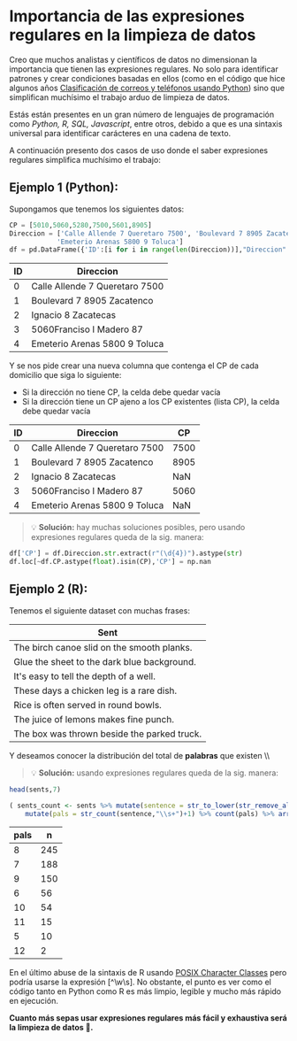 # Importancia de las expresiones regulares en la limpieza de datos

Creo que muchos analistas y científicos de datos no dimensionan la importancia que tienen las expresiones regulares. No solo
para identificar patrones y crear condiciones basadas en ellos (como en el código que hice algunos años [Clasificación de correos y teléfonos usando Python](https://github.com/Cuadernin/class_tel_email/tree/main)) sino que simplifican muchísimo el trabajo arduo
de limpieza de datos.

Estás están presentes en un gran número de lenguajes de programación como _Python, R, SQL, Javascript_, entre otros, debido a que es una sintaxis universal para identificar carácteres en una cadena de texto.

A continuación presento dos casos de uso donde el saber expresiones regulares simplifica muchísimo el trabajo:

## Ejemplo 1 (Python):
Supongamos que tenemos los siguientes datos:
```py
CP = [5010,5060,5280,7500,5601,8905]
Direccion = ['Calle Allende 7 Queretaro 7500', 'Boulevard 7 8905 Zacatenco', 'Ignacio 8 Zacatecas', '5060Franciso I Madero 87',
            'Emeterio Arenas 5800 9 Toluca']
df = pd.DataFrame({'ID':[i for i in range(len(Direccion))],"Direccion":Direccion})
```

| ID      | Direccion |
| ----------- | ----------- |
| 0      | Calle Allende 7 Queretaro 7500       |
| 1   | Boulevard 7 8905 Zacatenco        |
| 2     | Ignacio 8 Zacatecas       |
| 3   | 5060Franciso I Madero 87        |
| 4      | Emeterio Arenas 5800 9 Toluca       |

Y se nos pide crear una nueva columna que contenga el CP de cada domicilio que siga lo siguiente:
- Si la dirección no tiene CP, la celda debe quedar vacía
- Si la dirección tiene un CP ajeno a los CP existentes (lista CP), la celda debe quedar vacía

| ID      | Direccion | CP  |
| ----------- | ----------- | ----------- |
| 0      | Calle Allende 7 Queretaro 7500       | 7500
| 1   | Boulevard 7 8905 Zacatenco        | 8905
| 2     | Ignacio 8 Zacatecas       | NaN
| 3   | 5060Franciso I Madero 87        |  5060
| 4      | Emeterio Arenas 5800 9 Toluca       | NaN


> :bulb: **Solución:** hay muchas soluciones posibles, pero usando expresiones regulares queda de la sig. manera:
``` py
df['CP'] = df.Direccion.str.extract(r"(\d{4})").astype(str)
df.loc[~df.CP.astype(float).isin(CP),'CP'] = np.nan
```


## Ejemplo 2 (R):
Tenemos el siguiente dataset con muchas frases:

| Sent      
| ----------- | 
| The birch canoe slid on the smooth planks.       | 
| Glue the sheet to the dark blue background.   | 
| It's easy to tell the depth of a well.     | 
| These days a chicken leg is a rare dish.   | 
| Rice is often served in round bowls.      | 
| The juice of lemons makes fine punch. |
| The box was thrown beside the parked truck. |

Y deseamos conocer la distribución del total de **palabras** que existen \\\

> :bulb: **Solución:** usando expresiones regulares queda de la sig. manera:
 
``` R
head(sents,7)

( sents_count <- sents %>% mutate(sentence = str_to_lower(str_remove_all(sentence,"[:punct:]"))) %>% 
    mutate(pals = str_count(sentence,"\\s+")+1) %>% count(pals) %>% arrange(desc(n)) )
```
  | pals |     n |
  | ----------- |  ----------- | 
| 8  | 245 |
|       7 |  188 |
|       9 |  150 |
|       6 |   56 |
|      10  |  54 |
|       11 |   15 |
|        5 |   10 |
|     12 |    2 |

En el último abuse de la sintaxis de R usando [POSIX Character Classes](https://www.gastonsanchez.com/r4strings/character-sets.html) pero podría usarse la expresión [^\w\s]. No obstante, el punto es ver como el 
código tanto en Python como R es más limpio, legible y mucho más rápido en ejecución. 

**Cuanto más sepas usar expresiones regulares más fácil y exhaustiva será la limpieza de datos 🥰.**

